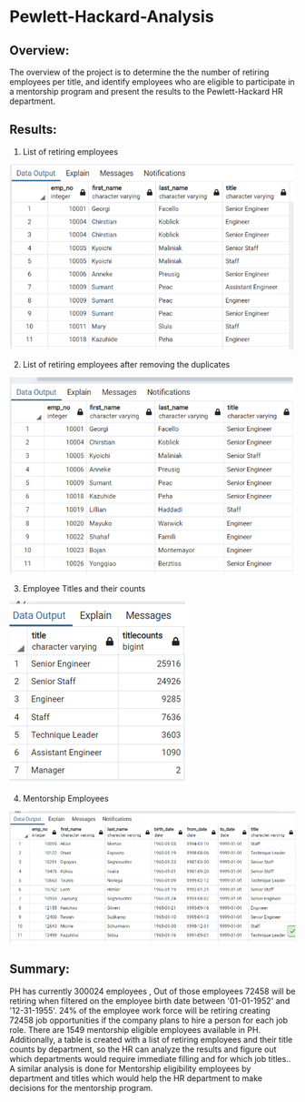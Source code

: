 # Pewlett-Hackard-Analysis
## Overview:

The overview of the project is to determine the the number of retiring employees per title, and identify employees who are eligible to participate in a mentorship program and present the results to the 
Pewlett-Hackard HR department.

## Results:

1) List of retiring employees

![](Images/Retiring_employees.png)

2) List of retiring employees after removing the duplicates

![](Images/Retiring_employees_unique.png)

3) Employee Titles and their counts

![](Images/Retiring_Titles_by_count.png)

4) Mentorship Employees

![](Images/Mentorship_eligible_employees.png)

## Summary:

PH has currently 300024 employees , Out of those employees 72458 will be retiring  when filtered on the employee birth date between '01-01-1952' and '12-31-1955'. 
24% of the employee work force will be retiring creating 72458 job opportunities if the company plans to hire a person for each job role.
There are 1549 mentorship eligible employees available in PH.
Additionally, a table is created with a list of  retiring employees and their title counts by department, so the HR can analyze the results and figure out which departments would require immediate filling and for which job titles.. A similar analysis is done for Mentorship eligibility employees by department and titles which would help the HR department to make decisions for the mentorship program.
